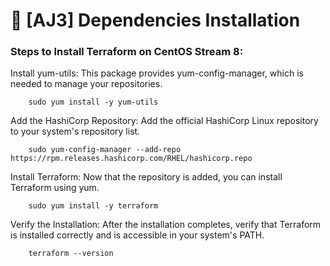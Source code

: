 # 📘 [AJ3] Dependencies Installation 

### Steps to Install Terraform on CentOS Stream 8:

Install yum-utils: This package provides yum-config-manager, which is needed to manage your repositories.

```
    sudo yum install -y yum-utils
```

Add the HashiCorp Repository: Add the official HashiCorp Linux repository to your system's repository list.


```
    sudo yum-config-manager --add-repo https://rpm.releases.hashicorp.com/RHEL/hashicorp.repo
```

Install Terraform: Now that the repository is added, you can install Terraform using yum.

```
    sudo yum install -y terraform
```

Verify the Installation: After the installation completes, verify that Terraform is installed correctly and is accessible in your system's PATH.

```
    terraform --version
```